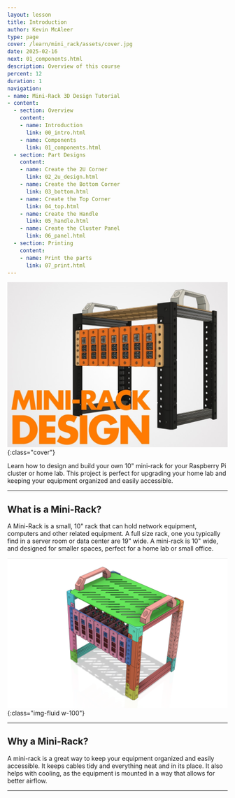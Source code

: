 ```yaml
---
layout: lesson
title: Introduction
author: Kevin McAleer
type: page
cover: /learn/mini_rack/assets/cover.jpg
date: 2025-02-16
next: 01_components.html
description: Overview of this course
percent: 12
duration: 1
navigation:
- name: Mini-Rack 3D Design Tutorial
- content:
  - section: Overview
    content:
    - name: Introduction
      link: 00_intro.html
    - name: Components
      link: 01_components.html
  - section: Part Designs
    content:
    - name: Create the 2U Corner
      link: 02_2u_design.html
    - name: Create the Bottom Corner
      link: 03_bottom.html
    - name: Create the Top Corner
      link: 04_top.html
    - name: Create the Handle
      link: 05_handle.html
    - name: Create the Cluster Panel
      link: 06_panel.html
  - section: Printing
    content:
    - name: Print the parts
      link: 07_print.html
---
```



![Mini-Rack](assets/cover.jpg){:class="cover"}

Learn how to design and build your own 10" mini-rack for your Raspberry Pi cluster or home lab. This project is perfect for upgrading your home lab and keeping your equipment organized and easily accessible.

---

## What is a Mini-Rack?

A Mini-Rack is a small, 10" rack that can hold network equipment, computers and other related equipment. A full size rack, one you typically find in a server room or data center are 19" wide. A mini-rack is 10" wide, and designed for smaller spaces, perfect for a home lab or small office.

![Mini-Rack](assets/minirack.png){:class="img-fluid w-100"}

---

## Why a Mini-Rack?

A mini-rack is a great way to keep your equipment organized and easily accessible. It keeps cables tidy and everything neat and in its place. It also helps with cooling, as the equipment is mounted in a way that allows for better airflow.

---
